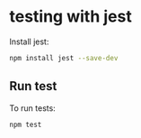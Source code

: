 # testing with jest

Install jest:

```zsh
npm install jest --save-dev
```

## Run test

To run tests:

```zsh
npm test
```
